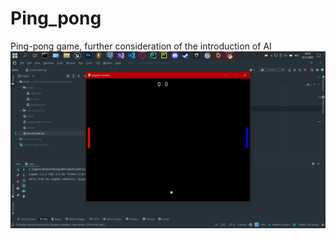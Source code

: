 # Ping_pong
Ping-pong game, further consideration of the introduction of AI
![Image text](ping_pong.png)

